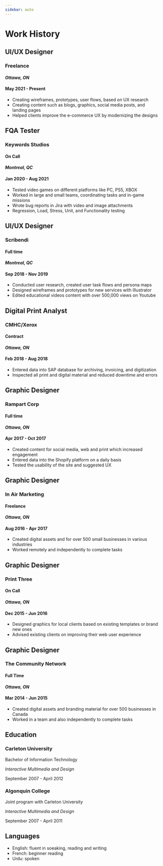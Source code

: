 ```yaml
---
sidebar: auto
---
```


# Work History

## UI/UX Designer

### Freelance
#### *Ottawa, ON*
#### May 2021 - Present

- Creating wireframes, prototypes, user flows, based on UX research
- Creating content such as blogs, graphics, social media posts, and landing pages
- Helped clients improve the e-commerce UX by modernizing the designs


## FQA Tester

### Keywords Studios
#### On Call 
#### *Montreal, QC*
#### Jan 2020 - Aug 2021

- Tested video games on different platforms like PC, PS5, XBOX
- Worked in large and small teams, coordinating tasks and in-game missions
- Wrote bug reports in Jira with video and image attachments 
- Regression, Load, Stress, Unit, and Functionality testing

## UI/UX Designer

### Scribendi 
#### Full time
#### *Montreal, QC*
#### Sep 2018 - Nov 2019

- Conducted user research, created user task flows and persona maps
- Designed wireframes and prototypes for new services with Illustrator
- Edited educational videos content with over 500,000 views on Youtube


## Digital Print Analyst

### CMHC/Xerox  
#### Contract
#### *Ottawa, ON*
#### Feb 2018 - Aug 2018

- Entered data into SAP database for archiving, invoicing, and digitization
- Inspected all print and digital material and reduced downtime and errors

## Graphic Designer

### Rampart Corp 
#### Full time
#### *Ottawa, ON*
#### Apr 2017 - Oct 2017

- Created content for social media, web and print which increased engagement
- Entered data into the Shopify platform on a daily basis
- Tested the usability of the site and suggested UX 

## Graphic Designer

### In Air Marketing
#### Freelance
#### *Ottawa, ON*
#### Aug 2016 - Apr 2017

- Created digital assets and for over 500 small businesses in various industries 
- Worked remotely and independently to complete tasks

## Graphic Designer

### Print Three
#### On Call
#### *Ottawa, ON*
#### Dec 2015 - Jun 2016

- Designed graphics for local clients based on existing templates or brand new ones
- Advised existing clients on improving their web user experience

## Graphic Designer

### The Community Network
#### Full Time
#### *Ottawa, ON*
#### Mar 2014 - Jun 2015

- Created digital assets and branding material for over 500 businesses in Canada
- Worked in a team and also independently to complete tasks


## Education

### Carleton University
Bachelor of Information Technology

*Interactive Multimedia and Design*

September 2007 - April 2012

### Algonquin College
Joint program with Carleton University

*Interactive Multimedia and Design*

September 2007 - April 2011

## Languages
- English: fluent in soeaking, reading and writing
- French: beginner reading
- Urdu: spoken

